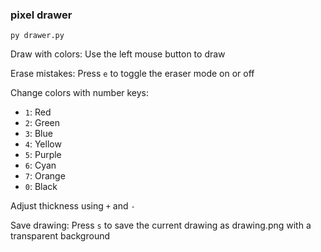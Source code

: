 ### pixel drawer
```
py drawer.py
```

Draw with colors: Use the left mouse button to draw

Erase mistakes: Press `e` to toggle the eraser mode on or off

Change colors with number keys:
- `1`: Red
- `2`: Green
- `3`: Blue
- `4`: Yellow
- `5`: Purple
- `6`: Cyan
- `7`: Orange
- `0`: Black

Adjust thickness using `+` and `-`

Save drawing: Press `s` to save the current drawing as drawing.png with a transparent background
